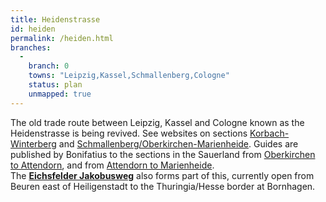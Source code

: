 ```yaml
---
title: Heidenstrasse
id: heiden
permalink: /heiden.html
branches:
  -
    branch: 0
    towns: "Leipzig,Kassel,Schmallenberg,Cologne"
    status: plan
    unmapped: true
---
```


The old trade route between Leipzig, Kassel and Cologne known as the Heidenstrasse is being revived. See websites on sections [Korbach-Winterberg][0] and [Schmallenberg/Oberkirchen-Marienheide][1]. Guides are published by Bonifatius to the sections in the Sauerland from [Oberkirchen to Attendorn][2], and from [Attendorn to Marienheide][3].  
The [**Eichsfelder Jakobusweg**][4] also forms part of this, currently open from Beuren east of Heiligenstadt to the Thuringia/Hesse border at Bornhagen.

[0]: http://www.heidenstrasse.de/
[1]: http://www.jakobuswege-sauerland.de/
[2]: http://www.amazon.de/exec/obidos/ASIN/389710296X/europaischefe-21
[3]: http://www.amazon.de/exec/obidos/ASIN/3897103710/europaischefe-21
[4]: http://www.veh-eichsfeld.de/berichte-ak-jw.htm